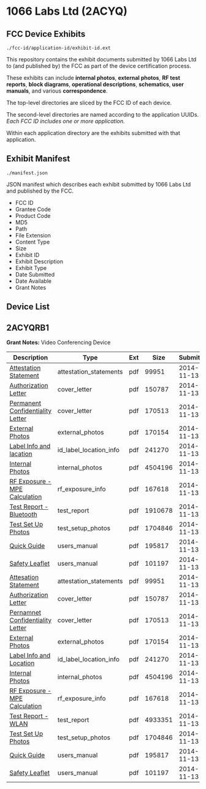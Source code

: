 # 1066 Labs Ltd (2ACYQ)
## FCC Device Exhibits

```
./fcc-id/application-id/exhibit-id.ext
```

This repository contains the exhibit documents submitted by 1066 Labs Ltd to (and published by) the FCC as part of the device certification process.

These exhibits can include **internal photos**, **external photos**, **RF test reports**, **block diagrams**, **operational descriptions**, **schematics**, **user manuals**, and various **correspondence**.

The top-level directories are sliced by the FCC ID of each device.

The second-level directories are named according to the application UUIDs. *Each FCC ID includes one or more application.*

Within each application directory are the exhibits submitted with that application. 

## Exhibit Manifest

```
./manifest.json
```

JSON manifest which describes each exhibit submitted by 1066 Labs Ltd and published by the FCC.

- FCC ID
- Grantee Code
- Product Code
- MD5
- Path
- File Extension
- Content Type
- Size
- Exhibit ID
- Exhibit Description
- Exhibit Type
- Date Submitted
- Date Available
- Grant Notes

## Device List
## 2ACYQRB1
**Grant Notes:** Video Conferencing Device

| Description | Type | Ext | Size | Submitted | Available |
| ----------- | ---- | --- | ---- | --------- | --------- |
| [Attestation Statement](2ACYQRB1/8dcd1a785ac6ab426eec84dad38e1205/2443043.pdf) | attestation_statements | pdf | 99951 | 2014-11-13 | 2014-11-13 |
| [Authorization Letter](2ACYQRB1/8dcd1a785ac6ab426eec84dad38e1205/2443046.pdf) | cover_letter | pdf | 150787 | 2014-11-13 | 2014-11-13 |
| [Permanent Confidentiality Letter](2ACYQRB1/8dcd1a785ac6ab426eec84dad38e1205/2443047.pdf) | cover_letter | pdf | 170513 | 2014-11-13 | 2014-11-13 |
| [External Photos](2ACYQRB1/8dcd1a785ac6ab426eec84dad38e1205/2443048.pdf) | external_photos | pdf | 170154 | 2014-11-13 | 2014-11-13 |
| [Label Info and lacation](2ACYQRB1/8dcd1a785ac6ab426eec84dad38e1205/2443053.pdf) | id_label_location_info | pdf | 241270 | 2014-11-13 | 2014-11-13 |
| [Internal Photos](2ACYQRB1/8dcd1a785ac6ab426eec84dad38e1205/2443049.pdf) | internal_photos | pdf | 4504196 | 2014-11-13 | 2014-11-13 |
| [RF Exposure - MPE Calculation](2ACYQRB1/8dcd1a785ac6ab426eec84dad38e1205/2443069.pdf) | rf_exposure_info | pdf | 167618 | 2014-11-13 | 2014-11-13 |
| [Test Report - Bluetooth](2ACYQRB1/8dcd1a785ac6ab426eec84dad38e1205/2443108.pdf) | test_report | pdf | 1910678 | 2014-11-13 | 2014-11-13 |
| [Test Set Up Photos](2ACYQRB1/8dcd1a785ac6ab426eec84dad38e1205/2443075.pdf) | test_setup_photos | pdf | 1704846 | 2014-11-13 | 2014-11-13 |
| [Quick Guide](2ACYQRB1/8dcd1a785ac6ab426eec84dad38e1205/2443076.pdf) | users_manual | pdf | 195817 | 2014-11-13 | 2014-11-13 |
| [Safety Leaflet](2ACYQRB1/8dcd1a785ac6ab426eec84dad38e1205/2443077.pdf) | users_manual | pdf | 101197 | 2014-11-13 | 2014-11-13 |
| [Attesation Statement](2ACYQRB1/610755a583e50f185a79707e5241914e/2443043.pdf) | attestation_statements | pdf | 99951 | 2014-11-13 | 2014-11-13 |
| [Authorization Letter](2ACYQRB1/610755a583e50f185a79707e5241914e/2443046.pdf) | cover_letter | pdf | 150787 | 2014-11-13 | 2014-11-13 |
| [Pernamnet Confidentiality Letter](2ACYQRB1/610755a583e50f185a79707e5241914e/2443047.pdf) | cover_letter | pdf | 170513 | 2014-11-13 | 2014-11-13 |
| [External Photos](2ACYQRB1/610755a583e50f185a79707e5241914e/2443048.pdf) | external_photos | pdf | 170154 | 2014-11-13 | 2014-11-13 |
| [Label Info and Location](2ACYQRB1/610755a583e50f185a79707e5241914e/2443053.pdf) | id_label_location_info | pdf | 241270 | 2014-11-13 | 2014-11-13 |
| [Internal Photos](2ACYQRB1/610755a583e50f185a79707e5241914e/2443049.pdf) | internal_photos | pdf | 4504196 | 2014-11-13 | 2014-11-13 |
| [RF Exposure - MPE Calculation](2ACYQRB1/610755a583e50f185a79707e5241914e/2443069.pdf) | rf_exposure_info | pdf | 167618 | 2014-11-13 | 2014-11-13 |
| [Test Report - WLAN](2ACYQRB1/610755a583e50f185a79707e5241914e/2443104.pdf) | test_report | pdf | 4933351 | 2014-11-13 | 2014-11-13 |
| [Test Set Up Photos](2ACYQRB1/610755a583e50f185a79707e5241914e/2443075.pdf) | test_setup_photos | pdf | 1704846 | 2014-11-13 | 2014-11-13 |
| [Quick Guide](2ACYQRB1/610755a583e50f185a79707e5241914e/2443076.pdf) | users_manual | pdf | 195817 | 2014-11-13 | 2014-11-13 |
| [Safety Leaflet](2ACYQRB1/610755a583e50f185a79707e5241914e/2443077.pdf) | users_manual | pdf | 101197 | 2014-11-13 | 2014-11-13 |
